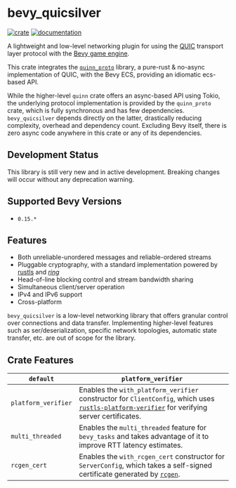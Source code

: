 <div class="rustdoc-hidden">

# bevy_quicsilver

</div>

[![crate](https://img.shields.io/crates/v/bevy_quicsilver.svg)](https://crates.io/crates/bevy_quicsilver)
[![documentation](https://docs.rs/bevy_quicsilver/badge.svg)](https://docs.rs/bevy_quicsilver)

A lightweight and low-level networking plugin for using the [QUIC](https://quicwg.org/) transport layer protocol with the [Bevy game engine](https://bevyengine.org/).

This crate integrates the [`quinn_proto`](https://github.com/quinn-rs/quinn) library, a pure-rust & no-async implementation of QUIC, with the Bevy ECS, providing an idiomatic ecs-based API.

While the higher-level `quinn` crate offers an async-based API using Tokio, the underlying protocol implementation is provided by the `quinn_proto` crate, which is fully synchronous and has few dependencies. `bevy_quicsilver` depends directly on the latter, drastically reducing complexity, overhead and dependency count. Excluding Bevy itself, there is zero async code anywhere in this crate or any of its dependencies.

## Development Status

This library is still very new and in active development. Breaking changes will occur without any deprecation warning.

## Supported Bevy Versions

- `0.15.*`

## Features

- Both unreliable-unordered messages and reliable-ordered streams
- Pluggable cryptography, with a standard implementation powered by [rustls](https://github.com/rustls/rustls) and [*ring*](https://github.com/briansmith/ring)
- Head-of-line blocking control and stream bandwidth sharing
- Simultaneous client/server operation
- IPv4 and IPv6 support
- Cross-platform

`bevy_quicsilver` is a low-level networking library that offers granular control over connections and data transfer. Implementing higher-level features such as ser/deserialization, specific network topologies, automatic state transfer, etc. are out of scope for the library.

## Crate Features

| `default` | `platform_verifier` |
|---|---|
| `platform_verifier` | Enables the `with_platform_verifier` constructor for `ClientConfig`, which uses [`rustls-platform-verifier`](https://crates.io/crates/rustls-platform-verifier) for verifying server certificates. |
| `multi_threaded` | Enables the `multi_threaded` feature for `bevy_tasks` and takes advantage of it to improve RTT latency estimates. |
| `rcgen_cert` | Enables the `with_rcgen_cert` constructor for `ServerConfig`, which takes a self-signed certificate generated by [`rcgen`](https://crates.io/crates/rcgen). |
